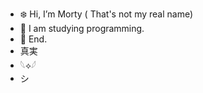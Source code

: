 - ❄️ Hi, I’m Morty ( That's not my real name)
- 🌁 I am studying programming.
- 🍙 End.
- 真実
- 𓆩⟡𓆪
- シ

<!---
noMyNameMorti/noMyNameMorti is a ✨ special ✨ repository because its `README.md` (this file) appears on your GitHub profile.
You can click the Preview link to take a look at your changes.
--->
